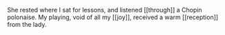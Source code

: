 She rested where I sat for lessons, and listened [[through]] a Chopin polonaise. My playing, void of all my [[joy]], received a warm [[reception]] from the lady.  